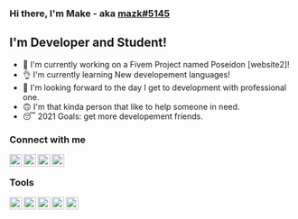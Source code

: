 ### Hi there, I'm Make - aka [mazk#5145][website]

## I'm Developer and Student!
- 👻 I'm currently working on a Fivem Project named Poseidon [website2]!
- 👌 I'm currently learning New developement languages!
- 👋 I'm looking forward to the day I get to development with professional one.
- 🙃 I'm that kinda person that like to help someone in need.
- 😴 2021 Goals: get more developement friends.

### Connect with me

[<img align="left" alt="Website" width="22px" src="https://pbs.twimg.com/profile_images/1162451996387004417/a0RB0SKQ_400x400.jpg" />][website]
[<img align="left" alt="Youtube" width="22px" src="https://i.imgur.com/t2KIPB6.png" />][youtube]
[<img align="left" alt="Twitch" width="22px" src="https://i.imgur.com/C0Ij9jL.png" />][twitch]
[<img align="left" alt="Discord" width="22px" src="https://cdn4.iconfinder.com/data/icons/logos-and-brands/512/91_Discord_logo_logos-512.png" />][Discord]

<br />

### Tools
[<img align="left" alt="Visual studio Code" width="22px" src="https://upload.wikimedia.org/wikipedia/commons/f/f3/Visual_Studio_Code_0.10.1_icon.png" />][vs]
[<img align="left" alt="Visual studio 2019" width="22px" src="https://www.telerik.com/sfimages/default-source/blogs/visual_studio_2012_logo-png-png" />][vs19]
[<img align="left" alt="JavaScript" width="22px" src="https://upload.wikimedia.org/wikipedia/commons/thumb/9/99/Unofficial_JavaScript_logo_2.svg/480px-Unofficial_JavaScript_logo_2.svg.png" />][js]
[<img align="left" alt="Node.js" width="22px" src="https://i.imgur.com/oDlZUhs.png" />][node]
[<img align="left" alt="MySQL" width="22px" src="https://www.mysql.com/common/logos/logo-mysql-170x115.png" />][sql]

<br />
<br />

[website]: https://www.xashop.eu
[youtube]: https://www.youtube.com/channel/UCxe3SSY8zaazDuqmfwEcbrQ
[twitch]: https://www.twitch.tv/mazkcsgo
[Discord]: https://dsc.gg/poseidonfivem
[vs]: https://code.visualstudio.com/
[vs19]: https://visualstudio.microsoft.com/downloads/
[js]: https://www.javascript.com/
[node]: https://nodejs.org/en/
[sql]: https://www.mysql.com/

